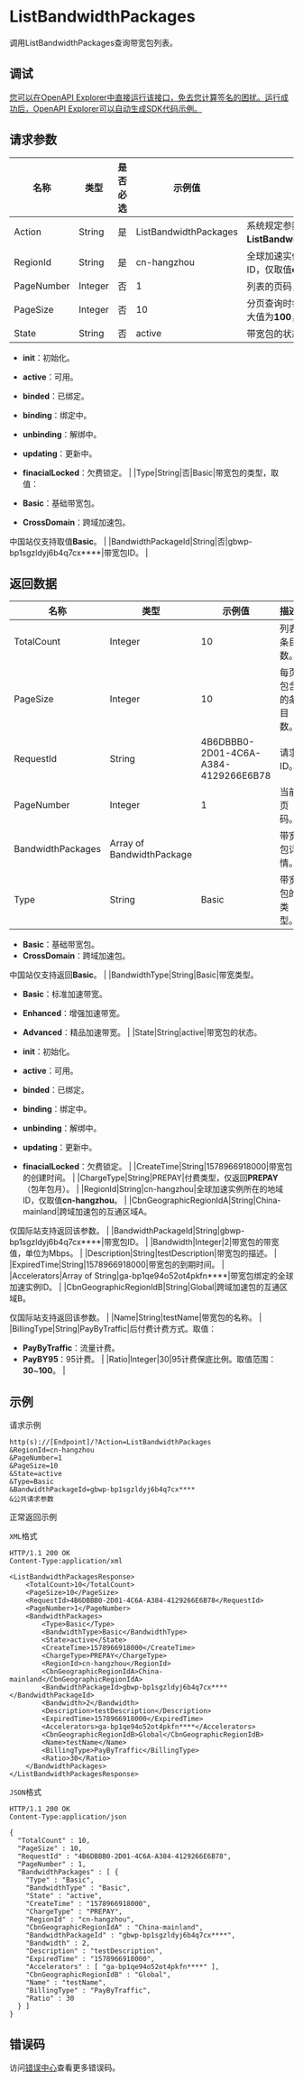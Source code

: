 # ListBandwidthPackages

调用ListBandwidthPackages查询带宽包列表。

## 调试

[您可以在OpenAPI Explorer中直接运行该接口，免去您计算签名的困扰。运行成功后，OpenAPI Explorer可以自动生成SDK代码示例。](https://api.aliyun.com/#product=Ga&api=ListBandwidthPackages&type=RPC&version=2019-11-20)

## 请求参数

|名称|类型|是否必选|示例值|描述|
|--|--|----|---|--|
|Action|String|是|ListBandwidthPackages|系统规定参数。取值：**ListBandwidthPackages**。 |
|RegionId|String|是|cn-hangzhou|全球加速实例所在的地域ID，仅取值**cn-hangzhou**。 |
|PageNumber|Integer|否|1|列表的页码，默认值为**1**。 |
|PageSize|Integer|否|10|分页查询时每页的行数，最大值为**100**，默认值为**10**。 |
|State|String|否|active|带宽包的状态，取值：

 -   **init**：初始化。
-   **active**：可用。
-   **binded**：已绑定。
-   **binding**：绑定中。
-   **unbinding**：解绑中。
-   **updating**：更新中。
-   **finacialLocked**：欠费锁定。 |
|Type|String|否|Basic|带宽包的类型，取值：

 -   **Basic**：基础带宽包。
-   **CrossDomain**：跨域加速包。

 中国站仅支持取值**Basic**。 |
|BandwidthPackageId|String|否|gbwp-bp1sgzldyj6b4q7cx\*\*\*\*|带宽包ID。 |

## 返回数据

|名称|类型|示例值|描述|
|--|--|---|--|
|TotalCount|Integer|10|列表条目数。 |
|PageSize|Integer|10|每页包含的条目数。 |
|RequestId|String|4B6DBBB0-2D01-4C6A-A384-4129266E6B78|请求ID。 |
|PageNumber|Integer|1|当前页码。 |
|BandwidthPackages|Array of BandwidthPackage| |带宽包详情。 |
|Type|String|Basic|带宽包的类型。

 -   **Basic**：基础带宽包。
-   **CrossDomain**：跨域加速包。

 中国站仅支持返回**Basic**。 |
|BandwidthType|String|Basic|带宽类型。

 -   **Basic**：标准加速带宽。
-   **Enhanced**：增强加速带宽。
-   **Advanced**：精品加速带宽。 |
|State|String|active|带宽包的状态。

 -   **init**：初始化。
-   **active**：可用。
-   **binded**：已绑定。
-   **binding**：绑定中。
-   **unbinding**：解绑中。
-   **updating**：更新中。
-   **finacialLocked**：欠费锁定。 |
|CreateTime|String|1578966918000|带宽包的创建时间。 |
|ChargeType|String|PREPAY|付费类型，仅返回**PREPAY**（包年包月）。 |
|RegionId|String|cn-hangzhou|全球加速实例所在的地域ID，仅取值**cn-hangzhou**。 |
|CbnGeographicRegionIdA|String|China-mainland|跨域加速包的互通区域A。

 仅国际站支持返回该参数。 |
|BandwidthPackageId|String|gbwp-bp1sgzldyj6b4q7cx\*\*\*\*|带宽包ID。 |
|Bandwidth|Integer|2|带宽包的带宽值，单位为Mbps。 |
|Description|String|testDescription|带宽包的描述。 |
|ExpiredTime|String|1578966918000|带宽包的到期时间。 |
|Accelerators|Array of String|ga-bp1qe94o52ot4pkfn\*\*\*\*|带宽包绑定的全球加速实例ID。 |
|CbnGeographicRegionIdB|String|Global|跨域加速包的互通区域B。

 仅国际站支持返回该参数。 |
|Name|String|testName|带宽包的名称。 |
|BillingType|String|PayByTraffic|后付费计费方式。取值：

 -   **PayByTraffic**：流量计费。
-   **PayBY95**：95计费。 |
|Ratio|Integer|30|95计费保底比例。取值范围：**30**~**100**。 |

## 示例

请求示例

```
http(s)://[Endpoint]/?Action=ListBandwidthPackages
&RegionId=cn-hangzhou
&PageNumber=1
&PageSize=10
&State=active
&Type=Basic
&BandwidthPackageId=gbwp-bp1sgzldyj6b4q7cx****
&公共请求参数
```

正常返回示例

`XML`格式

```
HTTP/1.1 200 OK
Content-Type:application/xml

<ListBandwidthPackagesResponse>
    <TotalCount>10</TotalCount>
    <PageSize>10</PageSize>
    <RequestId>4B6DBBB0-2D01-4C6A-A384-4129266E6B78</RequestId>
    <PageNumber>1</PageNumber>
    <BandwidthPackages>
        <Type>Basic</Type>
        <BandwidthType>Basic</BandwidthType>
        <State>active</State>
        <CreateTime>1578966918000</CreateTime>
        <ChargeType>PREPAY</ChargeType>
        <RegionId>cn-hangzhou</RegionId>
        <CbnGeographicRegionIdA>China-mainland</CbnGeographicRegionIdA>
        <BandwidthPackageId>gbwp-bp1sgzldyj6b4q7cx****</BandwidthPackageId>
        <Bandwidth>2</Bandwidth>
        <Description>testDescription</Description>
        <ExpiredTime>1578966918000</ExpiredTime>
        <Accelerators>ga-bp1qe94o52ot4pkfn****</Accelerators>
        <CbnGeographicRegionIdB>Global</CbnGeographicRegionIdB>
        <Name>testName</Name>
        <BillingType>PayByTraffic</BillingType>
        <Ratio>30</Ratio>
    </BandwidthPackages>
</ListBandwidthPackagesResponse>
```

`JSON`格式

```
HTTP/1.1 200 OK
Content-Type:application/json

{
  "TotalCount" : 10,
  "PageSize" : 10,
  "RequestId" : "4B6DBBB0-2D01-4C6A-A384-4129266E6B78",
  "PageNumber" : 1,
  "BandwidthPackages" : [ {
    "Type" : "Basic",
    "BandwidthType" : "Basic",
    "State" : "active",
    "CreateTime" : "1578966918000",
    "ChargeType" : "PREPAY",
    "RegionId" : "cn-hangzhou",
    "CbnGeographicRegionIdA" : "China-mainland",
    "BandwidthPackageId" : "gbwp-bp1sgzldyj6b4q7cx****",
    "Bandwidth" : 2,
    "Description" : "testDescription",
    "ExpiredTime" : "1578966918000",
    "Accelerators" : [ "ga-bp1qe94o52ot4pkfn****" ],
    "CbnGeographicRegionIdB" : "Global",
    "Name" : "testName",
    "BillingType" : "PayByTraffic",
    "Ratio" : 30
  } ]
}
```

## 错误码

访问[错误中心](https://error-center.aliyun.com/status/product/Ga)查看更多错误码。

